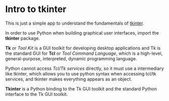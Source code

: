 # Intro to tkinter

This is just a simple app to understand the fundamentals of [tkinter](https://docs.python.org/3/library/tkinter.html).

In order to use Python when building graphical user interfaces, import the **tkinter** package. 

**Tk** or *Tool Kit* is a GUI toolkit for developing desktop applications and Tk is the standard GUI for **Tcl** or *Tool Command Language*, which is a high-level, general-purpose, interpreted, dynamic programming language.

Python cannot access *Tcl/Tk services* directly, so it must use a intermediary like tkinter, which allows you to use python syntax when accessing tcl/tk services, and tkinter makes everything appears as an object.

**Tkinter** is a Python binding to the Tk GUI toolkit and the standard Python interface to the Tk GUI toolkit.